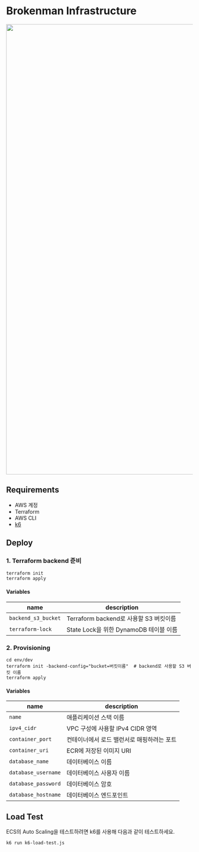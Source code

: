 # Brokenman Infrastructure

<img width="1216" src="https://user-images.githubusercontent.com/702622/227155657-f4feea12-e140-4e1a-b070-a30621571d47.png">


## Requirements
- AWS 계정
- Terraform
- AWS CLI
- [k6](https://k6.io/)

## Deploy

### 1. Terraform backend 준비

```shell
terraform init
terraform apply
```

#### Variables

| name | description |
| ---- | ----------- |
| `backend_s3_bucket`| Terraform backend로 사용할 S3 버킷이름 |
| `terraform-lock`| State Lock을 위한 DynamoDB 테이블 이름 |

### 2. Provisioning

```shell
cd env/dev
terraform init -backend-config="bucket=버킷이름"  # backend로 사용할 S3 버킷 이름
terraform apply
```

#### Variables

| name | description |
| ---- | ----------- |
| `name`| 애플리케이션 스택 이름 |
| `ipv4_cidr`| VPC 구성에 사용할 IPv4 CIDR 영역 |
| `container_port`| 컨테이너에서 로드 밸런서로 매핑하려는 포트 |
| `container_uri` | ECR에 저장된 이미지 URI |
| `database_name` | 데이터베이스 이름 |
| `database_username` | 데이터베이스 사용자 이름 |
| `database_password` | 데이터베이스 암호 |
| `database_hostname` | 데이터베이스 엔드포인트 |

## Load Test

ECS의 Auto Scaling을 테스트하려면 k6를 사용해 다음과 같이 테스트하세요.

```shell
k6 run k6-load-test.js
```
